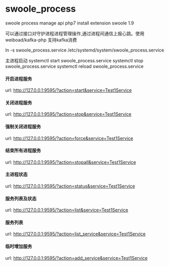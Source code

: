 # swoole_process
swoole process manage api
php7 
install extension swoole 1.9 

可以通过接口对守护进程进程管理操作,通过进程间通信上报心跳。使用weiboad/kafka-php 支持kafka消费


ln -s swoole_process.service /etc/systemd/system/swoole_process.service  

主进程启动
systemctl start swoole_process.service
systemctl stop swoole_process.service
systemctl reload swoole_process.service


#### 开启进程服务
url: http://127.0.0.1:9595/?action=start&service=Test1Service


#### 关闭进程服务
url: http://127.0.0.1:9595/?action=stop&service=Test1Service


#### 强制关闭进程服务
url: http://127.0.0.1:9595/?action=force&service=Test1Service


#### 结束所有进程服务
url: http://127.0.0.1:9595/?action=stopall&service=Test1Service


#### 主进程状态
url: http://127.0.0.1:9595/?action=status&service=Test1Service


#### 服务列表及状态
url: http://127.0.0.1:9595/?action=list&service=Test1Service


#### 服务列表
url: http://127.0.0.1:9595/?action=list_service&service=Test1Service


#### 临时增加服务
url: http://127.0.0.1:9595/?action=add_service&service=Test1Service